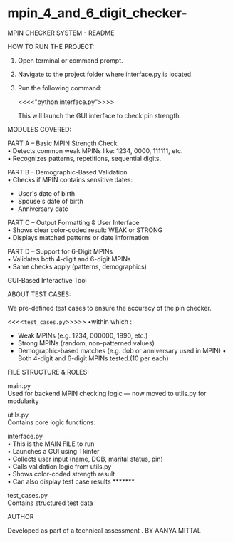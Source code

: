 # mpin_4_and_6_digit_checker-
MPIN CHECKER SYSTEM - README


HOW TO RUN THE PROJECT:


1. Open terminal or command prompt.
2. Navigate to the project folder where interface.py is located.
3. Run the following command:

   <<<<"python interface.py">>>>

   This will launch the GUI interface to check pin strength.



 MODULES COVERED:


 PART A – Basic MPIN Strength Check  
• Detects common weak MPINs like: 1234, 0000, 111111, etc.  
• Recognizes patterns, repetitions, sequential digits.

 PART B – Demographic-Based Validation  
• Checks if MPIN contains sensitive dates:
   - User's date of birth
   - Spouse's date of birth
   - Anniversary date

 PART C – Output Formatting & User Interface  
• Shows clear color-coded result: WEAK or STRONG  
• Displays matched patterns or date information

PART D – Support for 6-Digit MPINs  
• Validates both 4-digit and 6-digit MPINs  
• Same checks apply (patterns, demographics)

 GUI-Based Interactive Tool  



 ABOUT TEST CASES:


We pre-defined test cases to ensure the accuracy of the pin checker.

<<<<`test_cases.py`>>>>>
•within which :
   - Weak MPINs (e.g. 1234, 000000, 1990, etc.)
   - Strong MPINs (random, non-patterned values)
   - Demographic-based matches (e.g. dob or anniversary used in MPIN)
• Both 4-digit and 6-digit MPINs tested.(10 per each)


 FILE STRUCTURE & ROLES:


 main.py  
 Used for backend MPIN checking logic — now moved to utils.py for modularity

 utils.py  
 Contains core logic functions:
  
 interface.py  
• This is the MAIN FILE to run  
• Launches a GUI using Tkinter  
• Collects user input (name, DOB, marital status, pin)  
• Calls validation logic from utils.py  
• Shows color-coded strength result  
• Can also display test case results *******

test_cases.py  
Contains structured test data  


 AUTHOR


Developed as part of a technical assessment . 
BY AANYA MITTAL 
